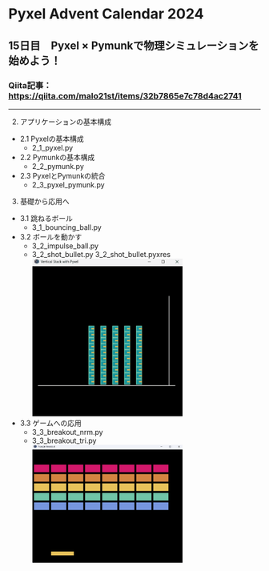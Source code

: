 # Pyxel Advent Calendar 2024  
## 15日目　Pyxel × Pymunkで物理シミュレーションを始めよう！  
### Qiita記事：https://qiita.com/malo21st/items/32b7865e7c78d4ac2741
---

2. アプリケーションの基本構成  
  - 2.1 Pyxelの基本構成  
    - 2_1_pyxel.py  
  - 2.2 Pymunkの基本構成  
    - 2_2_pymunk.py  
  - 2.3 PyxelとPymunkの統合  
    - 2_3_pyxel_pymunk.py  

3. 基礎から応用へ  
  - 3.1 跳ねるボール  
    - 3_1_bouncing_ball.py  
  - 3.2 ボールを動かす  
    - 3_2_impulse_ball.py  
    - 3_2_shot_bullet.py  3_2_shot_bullet.pyxres  
      <img src="/gif/3_2_shot_bullet.gif" width="300">  
  - 3.3 ゲームへの応用  
    - 3_3_breakout_nrm.py  
    - 3_3_breakout_tri.py  
      <img src="/gif/3_3_breakout_tri.gif" width="300">

